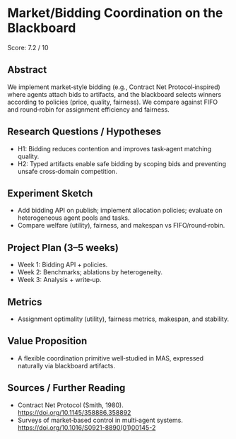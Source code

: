 # Market/Bidding Coordination on the Blackboard

Score: 7.2 / 10

## Abstract
We implement market‑style bidding (e.g., Contract Net Protocol‑inspired) where agents attach bids to artifacts, and the blackboard selects winners according to policies (price, quality, fairness). We compare against FIFO and round‑robin for assignment efficiency and fairness.

## Research Questions / Hypotheses
- H1: Bidding reduces contention and improves task‑agent matching quality.
- H2: Typed artifacts enable safe bidding by scoping bids and preventing unsafe cross‑domain competition.

## Experiment Sketch
- Add bidding API on publish; implement allocation policies; evaluate on heterogeneous agent pools and tasks.
- Compare welfare (utility), fairness, and makespan vs FIFO/round‑robin.

## Project Plan (3–5 weeks)
- Week 1: Bidding API + policies.
- Week 2: Benchmarks; ablations by heterogeneity.
- Week 3: Analysis + write‑up.

## Metrics
- Assignment optimality (utility), fairness metrics, makespan, and stability.

## Value Proposition
- A flexible coordination primitive well‑studied in MAS, expressed naturally via blackboard artifacts.

## Sources / Further Reading
- Contract Net Protocol (Smith, 1980). https://doi.org/10.1145/358886.358892
- Surveys of market‑based control in multi‑agent systems. https://doi.org/10.1016/S0921-8890(01)00145-2

